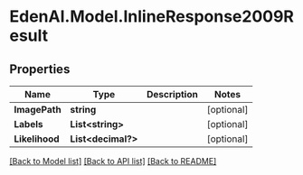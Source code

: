 # EdenAI.Model.InlineResponse2009Result
## Properties

Name | Type | Description | Notes
------------ | ------------- | ------------- | -------------
**ImagePath** | **string** |  | [optional] 
**Labels** | **List&lt;string&gt;** |  | [optional] 
**Likelihood** | **List&lt;decimal?&gt;** |  | [optional] 

[[Back to Model list]](../README.md#documentation-for-models) [[Back to API list]](../README.md#documentation-for-api-endpoints) [[Back to README]](../README.md)

